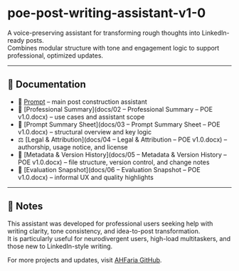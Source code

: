 # poe-post-writing-assistant-v1-0

A voice-preserving assistant for transforming rough thoughts into LinkedIn-ready posts.  
Combines modular structure with tone and engagement logic to support professional, optimized updates.

---

## 📂 Documentation

- 🧠 [Prompt](docs/01-poe-prompt.docx) – main post construction assistant  
- 📘 [Professional Summary](docs/02 – Professional Summary – POE v1.0.docx) – use cases and assistant scope  
- 🧾 [Prompt Summary Sheet](docs/03 – Prompt Summary Sheet – POE v1.0.docx) – structural overview and key logic  
- ⚖️ [Legal & Attribution](docs/04 – Legal & Attribution – POE v1.0.docx) – authorship, usage notice, and license  
- 📑 [Metadata & Version History](docs/05 – Metadata & Version History – POE v1.0.docx) – file structure, version control, and change notes  
- 🧪 [Evaluation Snapshot](docs/06 – Evaluation Snapshot – POE v1.0.docx) – informal UX and quality highlights  

---

## 💬 Notes

This assistant was developed for professional users seeking help with writing clarity, tone consistency, and idea-to-post transformation.  
It is particularly useful for neurodivergent users, high-load multitaskers, and those new to LinkedIn-style writing.

For more projects and updates, visit [AHFaria GitHub](https://github.com/AHFaria).
